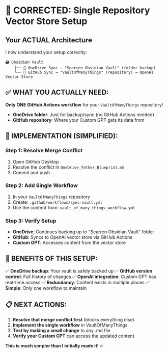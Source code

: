 # 🔗 CORRECTED: Single Repository Vector Store Setup

## **Your ACTUAL Architecture**

I now understand your setup correctly:

```
🗃️ Obsidian Vault
    ├── 📁 OneDrive Sync → "Searren Obsidian Vault" (folder backup)
    └── 🔗 GitHub Sync → "VaultOfManyThings" (repository) → OpenAI Vector Store
```

## **✅ WHAT YOU ACTUALLY NEED:**

**Only ONE GitHub Actions workflow** for your `VaultOfManyThings` repository!

- **OneDrive folder**: Just for backup/sync (no GitHub Actions needed)
- **GitHub repository**: Where your Custom GPT gets its data from

## **🚀 IMPLEMENTATION (SIMPLIFIED):**

### **Step 1: Resolve Merge Conflict**
1. Open GitHub Desktop
2. Resolve the conflict in `OneDrive_Tether_Blueprint.md`
3. Commit and push

### **Step 2: Add Single Workflow**
1. In your `VaultOfManyThings` repository
2. Create: `.github/workflows/sync-vault.yml`
3. Use the content from: `vault_of_many_things_workflow.yml`

### **Step 3: Verify Setup**
- **OneDrive**: Continues backing up to "Searren Obsidian Vault" folder
- **GitHub**: Syncs to OpenAI vector store via GitHub Actions
- **Custom GPT**: Accesses content from the vector store

## **🎯 BENEFITS OF THIS SETUP:**

✅ **OneDrive backup**: Your vault is safely backed up
✅ **GitHub version control**: Full history of changes
✅ **OpenAI integration**: Custom GPT has real-time access
✅ **Redundancy**: Content exists in multiple places
✅ **Simple**: Only one workflow to maintain

## **📋 NEXT ACTIONS:**

1. **Resolve that merge conflict first** (blocks everything else)
2. **Implement the single workflow** in VaultOfManyThings
3. **Test by making a small change** to any .md file
4. **Verify your Custom GPT** can access the updated content

**This is much simpler than I initially made it!** 🔥